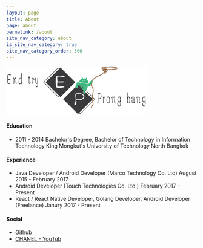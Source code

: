 ```yaml
---
layout: page
title: About
page: about
permalink: /about
site_nav_category: about
is_site_nav_category: true
site_nav_category_order: 300
---
```


<img src="/assets/end-try.png"/>

#### Education
- 2011 - 2014 Bachelor's Degree, Bachelor of Technology in Information Technology King Mongkut's University of Technology North Bangkok 

#### Experience
- Java Developer / Android Developer (Marco Technology Co. Ltd) August 2015 - February 2017
- Android Developer (Touch Technologies Co. Ltd.) February 2017 - Present
- React / React Native Developer, Golang Developer, Android Developer (Freelance) Janury 2017 - Present

#### Social
- [Github](https://github.com/prongbang)
- [CHANEL - YouTub](https://www.youtube.com/channel/UCaAQK64A7GVuyWmXv2rXf_g/videos)